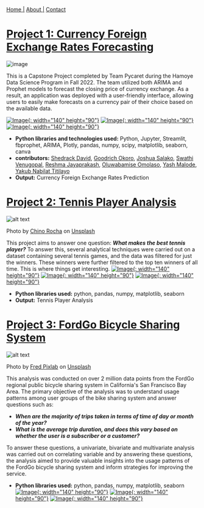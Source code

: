 [Home |](README.md)
[About |](about.md)
[Contact](contact.md)



# [Project 1: Currency Foreign Exchange Rates Forecasting](https://github.com/bakasheddy/Currency-Foreign-Exchange-Rate-Prediction.git)
![image](image/2023-02-09-09-35-08.png)


This is a Capstone Project completed by Team Pycaret during the Hamoye Data Science Program in Fall 2022. The team utilized both ARIMA and Prophet models to forecast the closing price of currency exchange. As a result, an application was deployed with a user-friendly interface, allowing users to easily make forecasts on a currency pair of their choice based on the available data.

[![Image](image/live_xchang.jpg){: width="140" height="90"}](image/live_xchang.jpg) [![Image](image/tri.jpg){: width="140" height="90"}](image/tri.jpg) [![Image](image/tri4.jpg){: width="140" height="90"}](image/tri4.jpg)


* **Python libraries and technologies used:** Python, Jupyter, Streamlit, fbprophet, ARIMA, Plotly, pandas, numpy, scipy, matplotlib, seaborn, canva
* **contributors:** [Shedrack David](https://www.linkedin.com/in/shedrack-david-1a116b235), [Goodrich Okoro](https://www.linkedin.com/in/goodrichokoro/), [Joshua Salako](https://www.linkedin.com/mwlite/in/salakojoshua), [Swathi Venugopal](https://www.linkedin.com/in/swathi-venugopal-ab0b47186), [Reshma Jayaprakash](https://www.linkedin.com/in/reshma-jayaprakash-8a278aa0), [Oluwabamise Omolaso](https://www.linkedin.com/in/oluwabamise-omolaso), [Yash Malode](https://www.linkedin.com/in/yash-malode-26a169216), [Yakub Nabilat Titilayo](https://www.linkedin.com/in/nabilatyakub)
* **Output:** Currency Foreign Exchange Rates Prediction

# [Project 2: Tennis Player Analysis](https://github.com/bakasheddy/Tennis-Player-Analysis.git)
![alt text](image/chino-rocha-2FKTyJqfWX8-unsplash.jpg)

Photo by <a href="https://unsplash.com/@chinorocha?utm_source=unsplash&utm_medium=referral&utm_content=creditCopyText">Chino Rocha</a> on <a href="https://unsplash.com/photos/2FKTyJqfWX8?utm_source=unsplash&utm_medium=referral&utm_content=creditCopyText">Unsplash</a>
  

This project aims to answer one question: ***What makes the best tennis player?*** To answer this, several analytical techniques were carried out on a dataset containing several tennis games, and the data was filtered for just the winners. These winners were further filtered to the top ten winners of all time. This is where things get interesting.
[![Image](image/trr.jpg){: width="140" height="90"}](image/trr.jpg) [![Image](image/trr4.jpg){: width="140" height="90"}](image/trr4.jpg) [![Image](image/trr2.jpg){: width="140" height="90"}](image/trr2.jpg)

* **Python libraries used:** python, pandas, numpy, matplotlib, seaborn
* **Output:** Tennis Player Analysis


# [Project 3: FordGo Bicycle Sharing System](https://github.com/bakasheddy/FordGo-Bicycle-Sharing-System.git)
![alt text](image/fred-pixlab-OD3iQ1S0-nE-unsplash.jpg)

Photo by <a href="https://unsplash.com/de/@fredpixlab?utm_source=unsplash&utm_medium=referral&utm_content=creditCopyText">Fred Pixlab</a> on <a href="https://unsplash.com/photos/OD3iQ1S0-nE?utm_source=unsplash&utm_medium=referral&utm_content=creditCopyText">Unsplash</a>

This analysis was conducted on over 2 million data points from the FordGo regional public bicycle sharing system in California's San Francisco Bay Area. The primary objective of the analysis was to understand usage patterns among user groups of the bike sharing system and answer questions such as:

* ***When are the majority of trips taken in terms of time of day or month of the year?***
* ***What is the average trip duration, and does this vary based on whether the user is a subscriber or a customer?***

To answer these questions, a univariate, bivariate and multivariate analysis was carried out on correlating variable and by answering these questions, the analysis aimed to provide valuable insights into the usage patterns of the FordGo bicycle sharing system and inform strategies for improving the service. 
* **Python libraries used:** python, pandas, numpy, matplotlib, seaborn
[![Image](image/tr1.jpg){: width="140" height="90"}](image/tr1.jpg) [![Image](image/tr3.jpg){: width="140" height="90"}](image/tr3.jpg) [![Image](image/tr4.jpg){: width="140" height="90"}](image/tr4.jpg)

